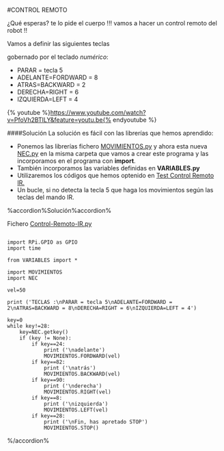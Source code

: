 #CONTROL REMOTO

¿Qué esperas? te lo pide el cuerpo !!! vamos a hacer un control remoto del robot !!

Vamos a definir las siguientes teclas

gobernado por el teclado *numérico*:

* PARAR = tecla 5
* ADELANTE=FORDWARD = 8
* ATRAS=BACKWARD = 2
* DERECHA=RIGHT = 6
* IZQUIERDA=LEFT = 4

{% youtube %}https://www.youtube.com/watch?v=PfoVh2BTlLY&feature=youtu.be{% endyoutube %}

####Solución
La solución es fácil con las librerías que hemos aprendido:
* Ponemos las librerías fichero [MOVIMIENTOS.py](/24-libreria-movimientospy.md) y ahora esta nueva [NEC.py](/5-control-remoto/51-como-funciona.md) en la misma carpeta que vamos a crear este programa y las incorporamos en el programa con **import**.
* También incorporamos las variables definidas en **VARIABLES.py**
* Utilizaremos los códigos que hemos optenido en [Test Control Remoto IR.](/53-m1-test-control-remoto-ir.md)
* Un bucle, si no detecta la tecla 5 que haga los movimientos según las teclas del mando IR.

%accordion%Solución%accordion%

Fichero [Control-Remoto-IR.py](https://github.com/JavierQuintana/AlphabotPython/)

```cpp+lineNumbers:true

import RPi.GPIO as GPIO
import time

from VARIABLES import *

import MOVIMIENTOS
import NEC

vel=50

print ('TECLAS :\nPARAR = tecla 5\nADELANTE=FORDWARD = 2\nATRAS=BACKWARD = 8\nDERECHA=RIGHT = 6\nIZQUIERDA=LEFT = 4')

key=0
while key!=28:
    key=NEC.getkey()
    if (key != None):
        if key==24:
            print ('\nadelante')
            MOVIMIENTOS.FORDWARD(vel)
        if key==82:
            print ('\natrás')
            MOVIMIENTOS.BACKWARD(vel)
        if key==90:
            print ('\nderecha')
            MOVIMIENTOS.RIGHT(vel)
        if key==8:
            print ('\nizquierda')
            MOVIMIENTOS.LEFT(vel)
        if key==28:
            print ('\nFin, has apretado STOP')
            MOVIMIENTOS.STOP()    

```
%/accordion%